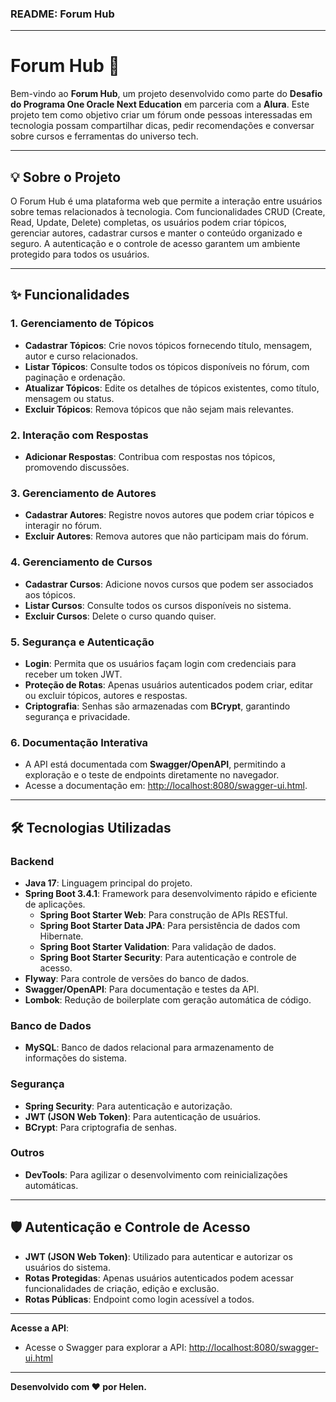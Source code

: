 ### README: Forum Hub

---

# Forum Hub 🚀

Bem-vindo ao **Forum Hub**, um projeto desenvolvido como parte do **Desafio do Programa One Oracle Next Education** em parceria com a **Alura**. Este projeto tem como objetivo criar um fórum onde pessoas interessadas em tecnologia possam compartilhar dicas, pedir recomendações e conversar sobre cursos e ferramentas do universo tech.

---

## 💡 **Sobre o Projeto**

O Forum Hub é uma plataforma web que permite a interação entre usuários sobre temas relacionados à tecnologia. Com funcionalidades CRUD (Create, Read, Update, Delete) completas, os usuários podem criar tópicos, gerenciar autores, cadastrar cursos e manter o conteúdo organizado e seguro. A autenticação e o controle de acesso garantem um ambiente protegido para todos os usuários.

---

## ✨ **Funcionalidades**

### 1. **Gerenciamento de Tópicos**
- **Cadastrar Tópicos**: Crie novos tópicos fornecendo título, mensagem, autor e curso relacionados.
- **Listar Tópicos**: Consulte todos os tópicos disponíveis no fórum, com paginação e ordenação.
- **Atualizar Tópicos**: Edite os detalhes de tópicos existentes, como título, mensagem ou status.
- **Excluir Tópicos**: Remova tópicos que não sejam mais relevantes.

### 2. **Interação com Respostas**
- **Adicionar Respostas**: Contribua com respostas nos tópicos, promovendo discussões.

### 3. **Gerenciamento de Autores**
- **Cadastrar Autores**: Registre novos autores que podem criar tópicos e interagir no fórum.
- **Excluir Autores**: Remova autores que não participam mais do fórum.

### 4. **Gerenciamento de Cursos**
- **Cadastrar Cursos**: Adicione novos cursos que podem ser associados aos tópicos.
- **Listar Cursos**: Consulte todos os cursos disponíveis no sistema.
- **Excluir Cursos**: Delete o curso quando quiser.

### 5. **Segurança e Autenticação**
- **Login**: Permita que os usuários façam login com credenciais para receber um token JWT.
- **Proteção de Rotas**: Apenas usuários autenticados podem criar, editar ou excluir tópicos, autores e respostas.
- **Criptografia**: Senhas são armazenadas com **BCrypt**, garantindo segurança e privacidade.

### 6. **Documentação Interativa**
- A API está documentada com **Swagger/OpenAPI**, permitindo a exploração e o teste de endpoints diretamente no navegador.
- Acesse a documentação em: [http://localhost:8080/swagger-ui.html](http://localhost:8080/swagger-ui.html).

---

## 🛠️ **Tecnologias Utilizadas**

### Backend
- **Java 17**: Linguagem principal do projeto.
- **Spring Boot 3.4.1**: Framework para desenvolvimento rápido e eficiente de aplicações.
  - **Spring Boot Starter Web**: Para construção de APIs RESTful.
  - **Spring Boot Starter Data JPA**: Para persistência de dados com Hibernate.
  - **Spring Boot Starter Validation**: Para validação de dados.
  - **Spring Boot Starter Security**: Para autenticação e controle de acesso.
- **Flyway**: Para controle de versões do banco de dados.
- **Swagger/OpenAPI**: Para documentação e testes da API.
- **Lombok**: Redução de boilerplate com geração automática de código.

### Banco de Dados
- **MySQL**: Banco de dados relacional para armazenamento de informações do sistema.

### Segurança
- **Spring Security**: Para autenticação e autorização.
- **JWT (JSON Web Token)**: Para autenticação de usuários.
- **BCrypt**: Para criptografia de senhas.

### Outros
- **DevTools**: Para agilizar o desenvolvimento com reinicializações automáticas.

---

## 🛡️ **Autenticação e Controle de Acesso**

- **JWT (JSON Web Token)**: Utilizado para autenticar e autorizar os usuários do sistema.
- **Rotas Protegidas**: Apenas usuários autenticados podem acessar funcionalidades de criação, edição e exclusão.
- **Rotas Públicas**: Endpoint como login acessível a todos.

---

 **Acesse a API**:
   - Acesse o Swagger para explorar a API: [http://localhost:8080/swagger-ui.html](http://localhost:8080/swagger-ui.html)

---

**Desenvolvido com ❤️ por Helen.**
